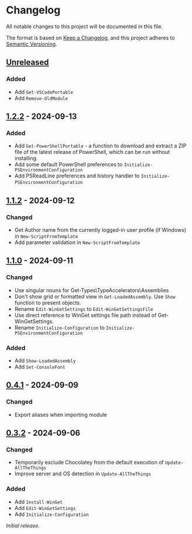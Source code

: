 # Changelog

All notable changes to this project will be documented in this file.

The format is based on [Keep a Changelog](https://keepachangelog.com/en/1.1.0/), and this project adheres to [Semantic Versioning](https://semver.org/spec/v2.0.0.html).
&nbsp;
&nbsp;
## [Unreleased]

### Added

- Add `Get-VSCodePortable`
- Add `Remove-OldModule`
&nbsp;
&nbsp;

## [1.2.2] - 2024-09-13

### Added

- Add `Get-PowerShellPortable` - a function to download and extract a ZIP file of the latest release of PowerShell, which can be run without installing.
- Add some default PowerShell preferences to `Initialize-PSEnvironmentConfiguration`
- Add PSReadLine preferences and history handler to `Initialize-PSEnvironmentConfiguration`
&nbsp;
&nbsp;
## [1.1.2] - 2024-09-12

### Changed

- Get Author name from the currently logged-in user profile (if Windows) in `New-ScriptFromTemplate`
- Add parameter validation in `New-ScriptFromTemplate`
&nbsp;
&nbsp;
## [1.1.0] - 2024-09-11

### Changed

- Use singular nouns for Get-Types\TypeAccelerators\Assemblies
- Don't show grid or formatted view in `Get-LoadedAssembly`. Use `Show` function to present objects.
- Rename `Edit-WinGetSettings` to `Edit-WinGetSettingsFile`
- Use direct reference to WinGet settings file path instead of Get-WinGetSettings.
- Rename `Initialize-Configuration` to `Initialize-PSEnvironmentConfiguration`

### Added

- Add `Show-LoadedAssembly`
- Add `Set-ConsoleFont`
&nbsp;
&nbsp;
## [0.4.1] - 2024-09-09

### Changed

- Export aliases when importing module
&nbsp;
&nbsp;
## [0.3.2] - 2024-09-06

### Changed

- Temporarily exclude Chocolatey from the default execution of `Update-AllTheThings`
- Improve server and OS detection in `Update-AllTheThings`

### Added

- Add `Install-WinGet`
- Add `Edit-WinGetSettings`
- Add `Initialize-Configuration`
&nbsp;
&nbsp;

_Initial release._

[Unreleased]: https://github.com/SamErde/PSPreworkout/compare/v1.2.2...HEAD
[1.2.3]: https://github.com/SamErde/PSPreworkout/tag/v1.2.3
[1.2.2]: https://github.com/SamErde/PSPreworkout/tag/v1.2.2
[1.1.2]: https://github.com/SamErde/PSPreworkout/tag/v1.1.2
[1.1.0]: https://github.com/SamErde/PSPreworkout/tag/v1.1.0
[0.4.1]: https://github.com/SamErde/PSPreworkout/tag/v0.4.1
[0.3.2]: https://github.com/SamErde/PSPreworkout/tag/v0.3.2
